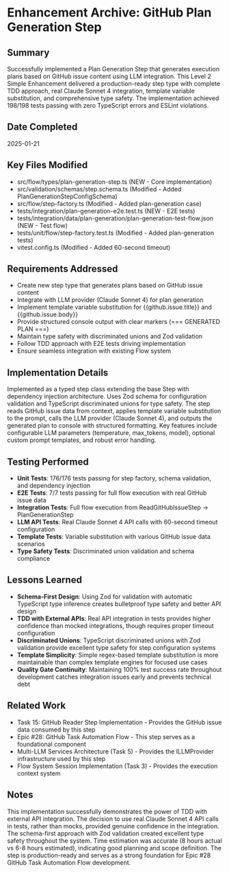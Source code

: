 # Enhancement Archive: GitHub Plan Generation Step

## Summary

Successfully implemented a Plan Generation Step that generates execution plans based on GitHub issue content using LLM integration. This Level 2 Simple Enhancement delivered a production-ready step type with complete TDD approach, real Claude Sonnet 4 integration, template variable substitution, and comprehensive type safety. The implementation achieved 198/198 tests passing with zero TypeScript errors and ESLint violations.

## Date Completed

2025-01-21

## Key Files Modified

- src/flow/types/plan-generation-step.ts (NEW - Core implementation)
- src/validation/schemas/step.schema.ts (Modified - Added PlanGenerationStepConfigSchema)
- src/flow/step-factory.ts (Modified - Added plan-generation case)
- tests/integration/plan-generation-e2e.test.ts (NEW - E2E tests)
- tests/integration/data/plan-generation/plan-generation-test-flow.json (NEW - Test flow)
- tests/unit/flow/step-factory.test.ts (Modified - Added plan-generation tests)
- vitest.config.ts (Modified - Added 60-second timeout)

## Requirements Addressed

- Create new step type that generates plans based on GitHub issue content
- Integrate with LLM provider (Claude Sonnet 4) for plan generation
- Implement template variable substitution for {{github.issue.title}} and {{github.issue.body}}
- Provide structured console output with clear markers (=== GENERATED PLAN ===)
- Maintain type safety with discriminated unions and Zod validation
- Follow TDD approach with E2E tests driving implementation
- Ensure seamless integration with existing Flow system

## Implementation Details

Implemented as a typed step class extending the base Step with dependency injection architecture. Uses Zod schema for configuration validation and TypeScript discriminated unions for type safety. The step reads GitHub issue data from context, applies template variable substitution to the prompt, calls the LLM provider (Claude Sonnet 4), and outputs the generated plan to console with structured formatting. Key features include configurable LLM parameters (temperature, max_tokens, model), optional custom prompt templates, and robust error handling.

## Testing Performed

- **Unit Tests**: 176/176 tests passing for step factory, schema validation, and dependency injection
- **E2E Tests**: 7/7 tests passing for full flow execution with real GitHub issue data
- **Integration Tests**: Full flow execution from ReadGitHubIssueStep → PlanGenerationStep
- **LLM API Tests**: Real Claude Sonnet 4 API calls with 60-second timeout configuration
- **Template Tests**: Variable substitution with various GitHub issue data scenarios
- **Type Safety Tests**: Discriminated union validation and schema compliance

## Lessons Learned

- **Schema-First Design**: Using Zod for validation with automatic TypeScript type inference creates bulletproof type safety and better API design
- **TDD with External APIs**: Real API integration in tests provides higher confidence than mocked integrations, though requires proper timeout configuration
- **Discriminated Unions**: TypeScript discriminated unions with Zod validation provide excellent type safety for step configuration systems
- **Template Simplicity**: Simple regex-based template substitution is more maintainable than complex template engines for focused use cases
- **Quality Gate Continuity**: Maintaining 100% test success rate throughout development catches integration issues early and prevents technical debt

## Related Work

- Task 15: GitHub Reader Step Implementation - Provides the GitHub issue data consumed by this step
- Epic #28: GitHub Task Automation Flow - This step serves as a foundational component
- Multi-LLM Services Architecture (Task 5) - Provides the ILLMProvider infrastructure used by this step
- Flow System Session Implementation (Task 3) - Provides the execution context system

## Notes

This implementation successfully demonstrates the power of TDD with external API integration. The decision to use real Claude Sonnet 4 API calls in tests, rather than mocks, provided genuine confidence in the integration. The schema-first approach with Zod validation created excellent type safety throughout the system. Time estimation was accurate (8 hours actual vs 6-8 hours estimated), indicating good planning and scope definition. The step is production-ready and serves as a strong foundation for Epic #28 GitHub Task Automation Flow development.
